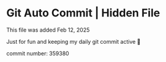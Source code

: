 # Git Auto Commit | Hidden File

This file was added Feb 12, 2025

Just for fun and keeping my daily git commit active 🤪

commit number: 359380
